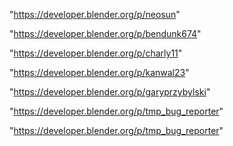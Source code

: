 "https://developer.blender.org/p/neosun"

"https://developer.blender.org/p/bendunk674"

"https://developer.blender.org/p/charly11"

"https://developer.blender.org/p/kanwal23"

"https://developer.blender.org/p/garyprzybylski"

"https://developer.blender.org/p/tmp_bug_reporter"

 
"https://developer.blender.org/p/tmp_bug_reporter"


 
